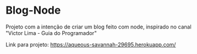 # Blog-Node
Projeto com a intenção de criar um blog feito com node, inspirado no canal "Victor Lima - Guia do Programador"

Link para projeto: https://aqueous-savannah-29695.herokuapp.com/
